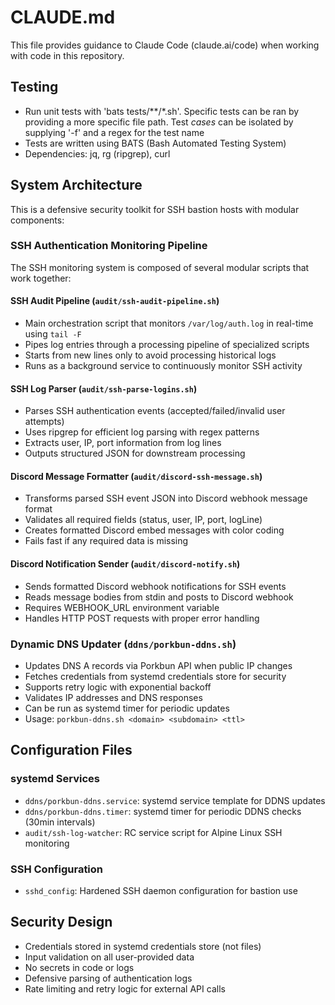 # CLAUDE.md

This file provides guidance to Claude Code (claude.ai/code) when working with code in this repository.

## Testing
- Run unit tests with 'bats tests/**/*.sh'. Specific tests can be ran by providing a more specific file path. Test _cases_ can be isolated by supplying '-f' and a regex for the test name
- Tests are written using BATS (Bash Automated Testing System)
- Dependencies: jq, rg (ripgrep), curl

## System Architecture

This is a defensive security toolkit for SSH bastion hosts with modular components:

### SSH Authentication Monitoring Pipeline
The SSH monitoring system is composed of several modular scripts that work together:

#### SSH Audit Pipeline (`audit/ssh-audit-pipeline.sh`)
- Main orchestration script that monitors `/var/log/auth.log` in real-time using `tail -F`
- Pipes log entries through a processing pipeline of specialized scripts
- Starts from new lines only to avoid processing historical logs
- Runs as a background service to continuously monitor SSH activity

#### SSH Log Parser (`audit/ssh-parse-logins.sh`) 
- Parses SSH authentication events (accepted/failed/invalid user attempts)
- Uses ripgrep for efficient log parsing with regex patterns
- Extracts user, IP, port information from log lines
- Outputs structured JSON for downstream processing

#### Discord Message Formatter (`audit/discord-ssh-message.sh`)
- Transforms parsed SSH event JSON into Discord webhook message format
- Validates all required fields (status, user, IP, port, logLine)
- Creates formatted Discord embed messages with color coding
- Fails fast if any required data is missing

#### Discord Notification Sender (`audit/discord-notify.sh`)
- Sends formatted Discord webhook notifications for SSH events
- Reads message bodies from stdin and posts to Discord webhook
- Requires WEBHOOK_URL environment variable
- Handles HTTP POST requests with proper error handling

### Dynamic DNS Updater (`ddns/porkbun-ddns.sh`)
- Updates DNS A records via Porkbun API when public IP changes
- Fetches credentials from systemd credentials store for security
- Supports retry logic with exponential backoff
- Validates IP addresses and DNS responses
- Can be run as systemd timer for periodic updates
- Usage: `porkbun-ddns.sh <domain> <subdomain> <ttl>`

## Configuration Files

### systemd Services
- `ddns/porkbun-ddns.service`: systemd service template for DDNS updates
- `ddns/porkbun-ddns.timer`: systemd timer for periodic DDNS checks (30min intervals)
- `audit/ssh-log-watcher`: RC service script for Alpine Linux SSH monitoring

### SSH Configuration
- `sshd_config`: Hardened SSH daemon configuration for bastion use

## Security Design
- Credentials stored in systemd credentials store (not files)
- Input validation on all user-provided data
- No secrets in code or logs
- Defensive parsing of authentication logs
- Rate limiting and retry logic for external API calls
